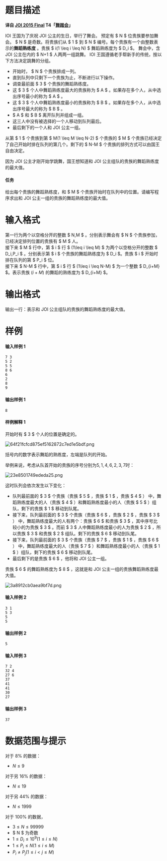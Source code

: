 
# 题目描述

**译自 [JOI 2015 Final](https://www.ioi-jp.org/joi/2014/2015-ho/index.html) T4「[舞踏会](https://www.ioi-jp.org/joi/2014/2015-ho/2015-ho.pdf)」**

IOI 王国为了庆祝 JOI 公主的生日，举行了舞会。
预定有 $ N $ 位贵族要参加舞会。 $ N $ 是奇数。将贵族们从 $ 1 $ 到 $ N $ 编号。每个贵族有一个由整数表示的**舞蹈熟练度** 。贵族 $ i(1 \leq i \leq N) $ 舞蹈熟练度为 $ D_i $。
舞会中，含 JOI 公主在内的 $ N+1 $ 人两两一组跳舞。 IOI 王国遵循老手帮新手的传统，按以下方法决定跳舞的分组。
- 开始时， $ N $ 个贵族排成一列。
- 直到队列中只剩下一个贵族为止，不断进行以下操作。
 - 调查最前面 $ 3 $ 个贵族的舞蹈熟练度。
 - 这 $ 3 $ 个人中舞蹈熟练度最大的贵族称为 $ A $ 。如果存在多个人，从中选出序号最小的称为 $ A $ 。
 - 这 $ 3 $ 个人中舞蹈熟练度最小的贵族称为 $ B $ 。如果存在多个人，从中选出序号最大的称为 $ B $ 。
 - $ A $ 和 $ B $ 离开队列并组成一组。
 - 这三人中没有被选择的一个人移动到队列最后。
- 最后剩下的一个人和 JOI 公主一组。

从第 $ 1 $ 个贵族到第 $ M(1 \leq M \leq N-2) $ 个贵族的 $ M $ 个贵族已经决定了自己开始时排在队列的第几个。剩下的 $ N-M $ 个贵族的排列方式可以由国王自由决定。

因为 JOI 公主才刚开始学跳舞，国王想知道和 JOI 公主组队的贵族的舞蹈熟练度的最大值。

#### 任务
给出每个贵族的舞蹈熟练度，和 $ M $ 个贵族开始时在队列中的位置。请编写程序求出和 JOI 公主一组的贵族的舞蹈熟练度的最大值。

# 输入格式

第一行为两个以空格分开的整数 $ N,M $ 。分别表示舞会有 $ N $ 个贵族参加，已经决定排列位置的贵族有 $ M $ 人。  
接下来 $ M $ 行中，第 $ i $ 行 $ (1\leq i \leq M) $ 为两个以空格分开的整数 $ D_i,P_i $ 。分别表示第 $ i $ 个贵族的舞蹈熟练度为 $ D_i $。贵族 $ i $ 开始时排在队列的第 $ P_i $ 位。  
接下来 $ N-M $ 行中，第 $ i $ 行 $ (1\leq i \leq N-M) $ 为一个整数 $ D_{i+M} $。表示贵族 $(i+M)$ 的舞蹈的熟练度为 $ D_{i+M} $。

# 输出格式

输出一行：表示和 JOI 公主组队的贵族的舞蹈熟练度的最大值。

# 样例

#### 输入样例 1
```plain
7 3
5 2
5 5
8 6
6
2
8
9
```
#### 输出样例 1
```plain
8
```

#### 样例解释 1
开始时有 $ 3 $ 个人的位置是确定的。

![64f21fcfcd875ef5162872c7ed1e5bdf.png](/source/loj/2727/img/aHR0cHM6Ly93d3cuejRhLm5ldC9pbWFnZXMvMjAxOC8wOC8wMy82NGYyMWZjZmNkODc1ZWY1MTYyODcyYzdlZDFlNWJkZi5wbmc=.png)

括号内的数字表示舞蹈的熟练度，左端是队列的开始。

举例来说，考虑从队首开始的贵族的序号分别为$5,1,4,6,2,3,7$时：

![23e8501749ededa25.png](/source/loj/2727/img/aHR0cHM6Ly93d3cuejRhLm5ldC9pbWFnZXMvMjAxOC8wOC8wMy8yM2U4NTAxNzQ5ZWRlZGEyNS5wbmc=.png)

这时队列会依次发生以下变化：
- 队列最前面的 $ 3 $ 个贵族（贵族 $ 5 $ ，贵族 $ 1 $ ，贵族 $ 4 $ ） 中，舞蹈熟练度最大的人（贵族 $ 4 $ ）和舞蹈熟练度最小的人（贵族 $ 5 $ ）组队，剩下的贵族 $ 1 $ 移动到队尾。
- 接下来，队列最前面的 $ 3 $ 个贵族（贵族 $ 6 $ ，贵族 $ 2 $ ，贵族 $ 3 $ ） 中，舞蹈熟练度最大的人有两个：贵族 $ 6 $ 和贵族 $ 3 $ ，其中序号比较小的为贵族 $ 3 $ 。而前 $ 3 $ 人中舞蹈熟练度最小的人为贵族 $ 2 $ ，所以贵族 $ 3 $ 和贵族 $ 2 $ 组队。剩下的贵族 $ 6 $ 移动到队尾。
- 接下来，队列最前面的 $ 3 $ 个贵族（贵族 $ 7 $ ，贵族 $ 1 $ ，贵族 $ 6 $ ） 中，舞蹈熟练度最大的人（贵族 $ 7 $ ）和舞蹈熟练度最小的人（贵族 $ 1 $ ）组队，剩下的贵族 $ 6 $ 移动到队尾。
- 最后剩下的是贵族 $ 6 $ ，他将和 JOI 公主一组。

贵族 $ 6 $ 的舞蹈熟练度为 $ 8 $ ，这就是和 JOI 公主一组的贵族舞蹈熟练度最大值。

![3a8912cb0aea9bf7d.png](/source/loj/2727/img/aHR0cHM6Ly93d3cuejRhLm5ldC9pbWFnZXMvMjAxOC8wOC8wMy8zYTg5MTJjYjBhZWE5YmY3ZC5wbmc=.png)

#### 输入样例 2
```plain
3 1
5 3
5
5
```
#### 输出样例 2
```plain
5
```
#### 输入样例 3
```plain
7 2
32 4
27 6
37
41
41
30
27
```
#### 输出样例 3
```plain
37
```

# 数据范围与提示

对于 $8\%$ 的数据：
- $N \leq 9$

对于另 $16\%$ 的数据：
- $N \leq 19$

对于另 $44\%$ 的数据：
- $N \leq 1999$

对于 $100\%$ 的数据，
- $3 \leq N \le 99999$
- $ N $ 为奇数
- $1 \leq D_i \leq 10^9 (1 \leq i \leq N)$
- $1 \leq P_i \leq N (1 \leq i \leq M)$
- $P_i \not = P_j (1 \leq i\lt j \leq M)$

